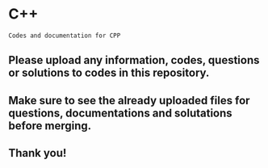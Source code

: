 # C++
```
Codes and documentation for CPP
```

## Please upload any information, codes, questions or solutions to codes in this repository.
## Make sure to see the already uploaded files for questions, documentations and solutations before merging.
## Thank you!


